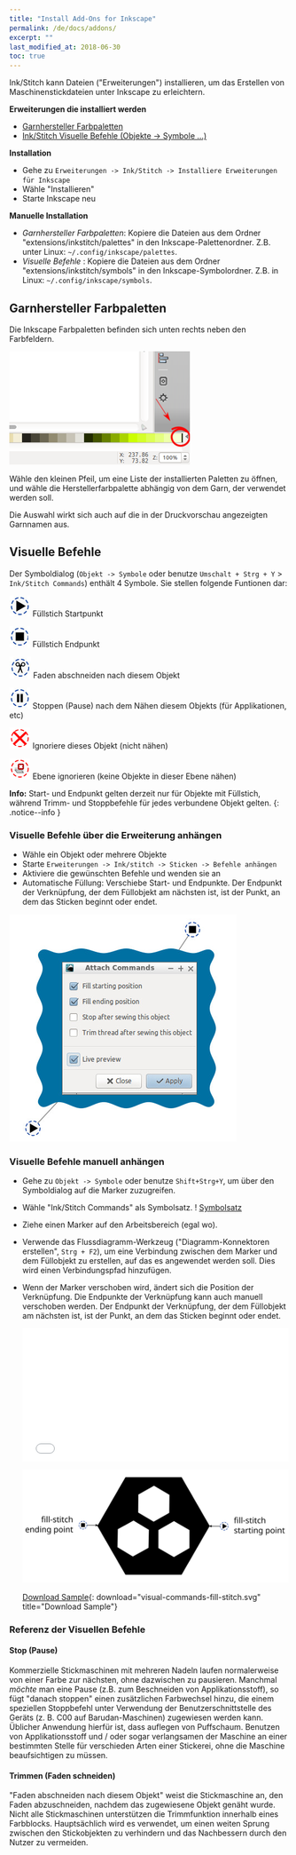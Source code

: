 ```yaml
---
title: "Install Add-Ons for Inkscape"
permalink: /de/docs/addons/
excerpt: ""
last_modified_at: 2018-06-30
toc: true
---
```

Ink/Stitch kann Dateien ("Erweiterungen") installieren, um das Erstellen von Maschinenstickdateien unter Inkscape zu erleichtern.

**Erweiterungen die installiert werden**
* [Garnhersteller Farbpaletten](/docs/addons/#thread-manufacturer-color-palettes)
* [Ink/Stitch Visuelle Befehle (Objekte -> Symbole ...)](/docs/addons/#visual-commands)

**Installation**
* Gehe zu `Erweiterungen -> Ink/Stitch -> Installiere Erweiterungen für Inkscape`
* Wähle "Installieren"
* Starte Inkscape neu

**Manuelle Installation**
* *Garnhersteller Farbpaletten*: Kopiere die Dateien aus dem Ordner "extensions/inkstitch/palettes" in den Inkscape-Palettenordner. Z.B. unter Linux: `~/.config/inkscape/palettes`.
* *Visuelle Befehle*           : Kopiere die Dateien aus dem Ordner "extensions/inkstitch/symbols" in den Inkscape-Symbolordner. Z.B. in Linux: `~/.config/inkscape/symbols`.

## Garnhersteller Farbpaletten

Die Inkscape Farbpaletten befinden sich unten rechts neben den Farbfeldern.

![Inkscape Farbpaletten](/assets/images/docs/palettes-location.png)

Wähle den kleinen Pfeil, um eine Liste der installierten Paletten zu öffnen, und wähle die Herstellerfarbpalette abhängig von dem Garn, der verwendet werden soll.

Die Auswahl wirkt sich auch auf die in der Druckvorschau angezeigten Garnnamen aus.

## Visuelle Befehle

Der Symboldialog (`Objekt -> Symbole` oder benutze `Umschalt + Strg + Y` > `Ink/Stitch Commands`) enthält 4 Symbole. Sie stellen folgende Funtionen dar:

![starting point symbol](/assets/images/docs/visual-commands-start.jpg) Füllstich Startpunkt

![ending point symbol](/assets/images/docs/visual-commands-end.jpg) Füllstich Endpunkt

![trim symbol](/assets/images/docs/visual-commands-trim.jpg) Faden abschneiden nach diesem Objekt

![stop symbol](/assets/images/docs/visual-commands-stop.jpg) Stoppen (Pause) nach dem Nähen diesem Objekts (für Applikationen, etc)

![ignore symbol](/assets/images/docs/visual-commands-ignore.jpg) Ignoriere dieses Objekt (nicht nähen)

![ignore layer symbol](/assets/images/docs/visual-commands-ignore-layer.jpg) Ebene ignorieren (keine Objekte in dieser Ebene nähen)

**Info:**
Start- und Endpunkt gelten derzeit nur für Objekte mit Füllstich, während Trimm- und Stoppbefehle für jedes verbundene Objekt gelten.
{: .notice--info }

### Visuelle Befehle über die Erweiterung anhängen

* Wähle ein Objekt oder mehrere Objekte
* Starte `Erweiterungen -> Ink/stitch -> Sticken -> Befehle anhängen`
* Aktiviere die gewünschten Befehle und wenden sie an
* Automatische Füllung: Verschiebe Start- und Endpunkte. Der Endpunkt der Verknüpfung, der dem Füllobjekt am nächsten ist, ist der Punkt, an dem das Sticken beginnt oder endet.

![Visiual Commands - Attach](/assets/images/docs/visual-commands-attach.jpg)


### Visuelle Befehle manuell anhängen
* Gehe zu `Objekt -> Symbole` oder benutze `Shift+Strg+Y`, um über den Symboldialog auf die Marker zuzugreifen.
* Wähle "Ink/Stitch Commands" als Symbolsatz.
! [Symbolsatz](/assets/images/docs/visual-commands-symbol-set.jpg)
* Ziehe einen Marker auf den Arbeitsbereich (egal wo).
* Verwende das Flussdiagramm-Werkzeug ("Diagramm-Konnektoren erstellen", `Strg + F2`), um eine Verbindung zwischen dem Marker und dem Füllobjekt zu erstellen, auf das es angewendet werden soll. Dies wird einen Verbindungspfad hinzufügen.
* Wenn der Marker verschoben wird, ändert sich die Position der Verknüpfung. Die Endpunkte der Verknüpfung kann auch manuell verschoben werden. Der Endpunkt der Verknüpfung, der dem Füllobjekt am nächsten ist, ist der Punkt, an dem das Sticken beginnt oder endet.
  <div style="position: relative; padding-bottom: 50%; height: 0;">
    <iframe src="/assets/video/docs/visual-commands.m4v" frameborder="0" allowfullscreen style="position: absolute; top: 0; left: 0; width: 100%; height: 100%;"></iframe>
  </div>
  
  [![Visuelle Befehle](/assets/images/docs/visual-commands-fill-stitch.svg)](/assets/images/docs/visual-commands-fill-stitch.svg)

  [Download Sample](/assets/images/docs/visual-commands-fill-stitch.svg){: download="visual-commands-fill-stitch.svg" title="Download Sample"}

### Referenz der Visuellen Befehle
#### Stop (Pause)
Kommerzielle Stickmaschinen mit mehreren Nadeln laufen normalerweise von einer Farbe zur nächsten, ohne dazwischen zu pausieren. Manchmal *möchte* man eine Pause (z.B. zum Beschneiden von Applikationsstoff), so fügt "danach stoppen" einen zusätzlichen Farbwechsel hinzu, die einem speziellen Stoppbefehl unter Verwendung der Benutzerschnittstelle des Geräts (z. B. C00 auf Barudan-Maschinen) zugewiesen werden kann. Üblicher Anwendung hierfür ist, dass auflegen von Puffschaum. Benutzen von Applikationsstoff und / oder sogar verlangsamen der Maschine an einer bestimmten Stelle für verschieden Arten einer Stickerei, ohne die Maschine beaufsichtigen zu müssen.

#### Trimmen (Faden schneiden)
"Faden abschneiden nach diesem Objekt" weist die Stickmaschine an, den Faden abzuschneiden, nachdem das zugewiesene Objekt genäht wurde.
Nicht alle Stickmaschinen unterstützen die Trimmfunktion innerhalb eines Farbblocks.
Hauptsächlich wird es verwendet, um einen weiten Sprung zwischen den Stickobjekten zu verhindern und das Nachbessern durch den Nutzer zu vermeiden.
